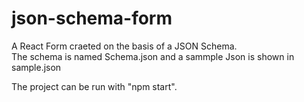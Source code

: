 # json-schema-form
A React Form craeted on the basis of a JSON Schema. <br/>
The schema is named Schema.json and a sammple Json is shown in sample.json<br/>

The project can be run with "npm start".
